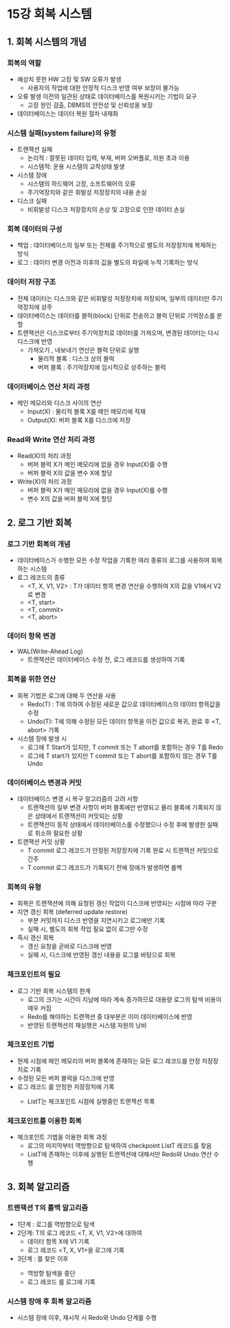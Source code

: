 # 15강 회복 시스템

## 1. 회복 시스템의 개념

### 회복의 역할

- 예상치 못한 HW 고장 및 SW 오류가 발생
    - 사용자의 작업에 대한 안정적 디스크 반영 여부 보장이 불가능
- 오류 발생 이전의 일관된 상태로 데이터베이스를 복원시키는 기법이 요구
    - 고장 원인 검출, DBMS의 안전성 및 신뢰성을 보장
- 데이터베이스는 데이터 복원 절차 내재화

### 시스템 실패(system failure)의 유형

- 트랜잭션 실패
    - 논리적 : 잘못된 데이터 입력, 부재, 버퍼 오버플로, 자원 초과 이용
    - 시스템적: 운용 시스템의 교착상태 발생
- 시스템 장애
    - 시스템의 하드웨어 고장, 소프트웨어의 오류
    - 주기억장치와 같은 휘발성 저장장치의 내용 손실
- 디스크 실패
    - 비휘발성 디스크 저장장치의 손상 및 고장으로 인한 데이터 손실

### 회복 데이터의 구성

- 백업 : 데이터베이스의 일부 또는 전체를 주기적으로 별도의 저장장치에 복제하는 방식
- 로그 : 데이터 변경 이전과 이후의 값을 별도의 파일에 누적 기록하는 방식

### 데이터 저장 구조

- 전체 데이터는 디스크와 같은 비휘발성 저장장치에 저장되며, 일부의 데이터만 주기억장치에 상주
- 데이터베이스는 데이터를 블럭(block) 단위로 전송하고 블럭 단위로 기억장소를 분할
- 트랜잭션은 디스크로부터 주기억장치로 데이터를 가져오며, 변경된 데이터는 다시 디스크에 반영
    - 가져오기 , 내보내기 연산은 블럭 단위로 실행
        - 물리적 블록 : 디스크 상의 블럭
        - 버퍼 블록 : 주기억장치에 임시적으로 상주하는 블럭

### 데이터베이스 연산 처리 과정

- 메인 메모리와 디스크 사이의 연산
    - Input(X) : 물리적 블록 X를 메인 메모리에 적재
    - Output(X): 버퍼 블록 X를 디스크에 저장

### Read와 Write 연산 처리 과정

- Read(X)의 처리 과정
    - 버퍼 블럭 X가 메인 메모리에 없을 경우 Input(X)를 수행
    - 버퍼 블럭 X의 값을 변수 X에 할당
- Write(X)의 처리 과정
    - 버퍼 블럭 X가 메인 메모리에 없을 경우 Input(X)를 수행
    - 변수 X의 값을 버퍼 블럭 X에 할당

## 2. 로그 기반 회복

### 로그 기반 회복의 개념

- 데이터베이스가 수행한 모든 수정 작업을 기록한 여러 종류의 로그를 사용하여 회복하는 시스템
- 로그 레코드의 종류
    - <T, X, V1, V2> : T가 데이터 항목 변경 연산을 수행하여 X의 값을 V1에서 V2로 변경
    - <T, start>
    - <T, commit>
    - <T, abort>

### 데이터 항목 변경

- WAL(Write-Ahead Log)
    - 트랜잭션은 데이터베이스 수정 전, 로그 레코드를 생성하여 기록

### 회복을 위한 연산

- 회복 기법은 로그에 대해 두 연산을 사용
    - Redo(T) : T에 의하여 수정된 새로운 값으로 데이터베이스의 데이터 항목값을 수정
    - Undo(T): T에 의해 수정된 모든 데이터 항목을 이전 값으로 복귀, 완료 후 <T, abort> 기록
- 시스템 장에 발생 시
    - 로그에 T Start가 있지만, T commit 또는 T abort를 포함하는 경우 T를 Redo
    - 로그에 T start가 있지만 T commit 또는 T abort를 포함하지 않는 경우 T를 Undo

### 데이터베이스 변경과 커밋

- 데이터베이스 변경 시 복구 알고리즘의 고려 사항
    - 트랜잭션의 일부 변경 사항이 버퍼 블록에만 반영되고 물리 블록에 기록되지 않은 상태에서 트랜잭션이 커밋되는 상황
    - 트랜잭션이 동작 상태에서 데이터베이스를 수정했으나 수정 후에 발생한 실패로 취소하 필요한 상황
- 트랜잭션 커밋 상황
    - T commit 로그 레코드가 안정된 저장장치에 기록 완료 시 트랜잭션 커밋으로 간주
    - T commit 로그 레코드가 기록되기 전에 장애가 발생하면 롤백

### 회복의 유형

- 회복은 트랜잭션에 의해 요청된 갱신 작업이 디스크에 반영되는 시점에 따라 구분
- 지연 갱신 회복 (deferred update restore)
    - 부분 커밋까지 디스크 반영을 지연시키고 로그에만 기록
    - 실패 시, 별도의 회복 작업 필요 없이 로그만 수정
- 즉시 갱신 회복
    - 갱신 요청을 곧바로 디스크에 반영
    - 실패 시, 디스크에 반영된 갱신 내용을 로그를 바탕으로 회복

### 체크포인트의 필요

- 로그 기반 회복 시스템의 한계
    - 로그의 크기는 시간이 지남에 따라 계속 증가하므로 대용량 로그의 탐색 비용이 매우 커짐
    - Redo를 해야하는 트랜잭션 중 대부분은 이미 데이터베이스에 반영
    - 반영된 트랜잭션의 재실행은 시스템 자원의 낭비

### 체크포인트 기법

- 현재 시점에 메인 메모리의 버퍼 블록에 존재하는 모든 로그 레코드를 안정 저장장치로 기록
- 수정된 모든 버퍼 블럭을 디스크에 반영
- 로그 레코드 <checkpoint ListT> 를 안정한 저장장치에 기록
    - ListT는 체크포인트 시점에 실행중인 트랜잭션 목록

### 체크포인트를 이용한 회복

- 체크포인트 기법을 이용한 회복 과정
    - 로그의 마지막부터 역방향으로 탐색하여 checkpoint ListT 레코드를 찾음
    - ListT에 존재하는 <checkpoint ListT> 이후에 실행된 트랜잭션에 대해서만 Redo와 Undo 연산 수행

## 3. 회복 알고리즘

### 트랜잭션 T의 롤백 알고리즘

- 1단계 : 로그를 역방향으로 탐색
- 2단계: T의 로그 레코드 <T, X, V1, V2>에 대하여
    - 데이터 항목 X에 V1 기록
    - 로그 레코드 <T, X, V1>을 로그에 기록
- 3단계 : <T Start>를 찾은 이후
    - 역방향 탐색을 중단
    - 로그 레코드 <T abort>를 로그에 기록

### 시스템 장애 후 회복 알고리즘

- 시스템 장애 이후, 재시작 시 Redo와 Undo 단계를 수행